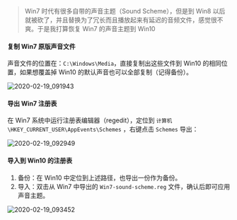 
> Win7 时代有很多自带的声音主题（Sound Scheme），但是到 Win8 以后就被砍了，并且替换为了冗长而且播放起来有延迟的音频文件，感觉很不爽。于是我打算恢复 Win7 的声音主题到 Win10

#### 复制 Win7 原版声音文件

声音文件的位置在：`C:\Windows\Media`，直接复制出这些文件到 Win10 的相同位置，如果想覆盖掉 Win10 的默认声音也可以全部复制（记得备份）。

![2020-02-19_091943](2020-02-19_091943.png)

#### 导出 Win7 注册表

在 Win7 系统中运行注册表编辑器（regedit），定位到 `计算机\HKEY_CURRENT_USER\AppEvents\Schemes` ，右键点击 `Schemes` 导出：

![2020-02-19_092949](2020-02-19_092949.png)

#### 导入到 Win10 的注册表

1. 备份：在 Win10 中定位到上述路径，也导出一份作为备份。
2. 导入：双击从 Win7 中导出的 `Win7-sound-scheme.reg` 文件，确认后即可应用声音主题。

![2020-02-19_093452](2020-02-19_093452.png)
